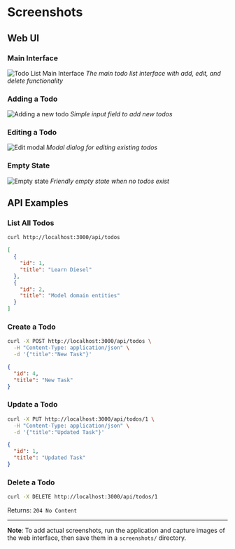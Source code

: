 # Screenshots

## Web UI

### Main Interface
![Todo List Main Interface](screenshots/main-interface.png)
*The main todo list interface with add, edit, and delete functionality*

### Adding a Todo
![Adding a new todo](screenshots/add-todo.png)
*Simple input field to add new todos*

### Editing a Todo
![Edit modal](screenshots/edit-modal.png)
*Modal dialog for editing existing todos*

### Empty State
![Empty state](screenshots/empty-state.png)
*Friendly empty state when no todos exist*

## API Examples

### List All Todos
```bash
curl http://localhost:3000/api/todos
```

```json
[
  {
    "id": 1,
    "title": "Learn Diesel"
  },
  {
    "id": 2,
    "title": "Model domain entities"
  }
]
```

### Create a Todo
```bash
curl -X POST http://localhost:3000/api/todos \
  -H "Content-Type: application/json" \
  -d '{"title":"New Task"}'
```

```json
{
  "id": 4,
  "title": "New Task"
}
```

### Update a Todo
```bash
curl -X PUT http://localhost:3000/api/todos/1 \
  -H "Content-Type: application/json" \
  -d '{"title":"Updated Task"}'
```

```json
{
  "id": 1,
  "title": "Updated Task"
}
```

### Delete a Todo
```bash
curl -X DELETE http://localhost:3000/api/todos/1
```

Returns: `204 No Content`

---

**Note**: To add actual screenshots, run the application and capture images of the web interface, then save them in a `screenshots/` directory.
